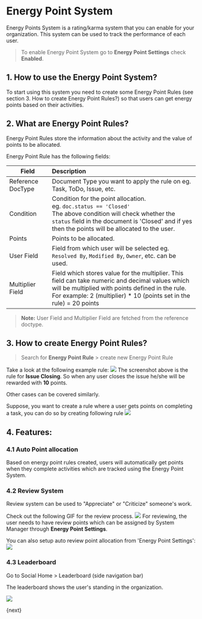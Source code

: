 <!-- add-breadcrumbs -->

# Energy Point System
Energy Points System is a rating/karma system that you can enable for your organization. This system can be used to track the performance of each user.

> To enable Energy Point System go to **Energy Point Settings**
 > check **Enabled**.


## 1. How to use the Energy Point System?
To start using this system you need to create some Energy Point Rules (see section 3. How to create Energy Point Rules?) so that users can get energy points based on their activities.

## 2. What are Energy Point Rules?
Energy Point Rules store the information about the activity and the value of points to be allocated.

Energy Point Rule has the following fields:

| Field        | Description  |
| ------------- |:-------------|
| Reference DocType| Document Type you want to apply the rule on eg. Task, ToDo, Issue, etc. |
| Condition| Condition for the point allocation. <br>eg. `doc.status == 'Closed'`<br>The above condition will check whether the `status` field in the document is 'Closed' and if yes then the points will be allocated to the user.       |
| Points | Points to be allocated.|
| User Field | Field from which user will be selected eg. `Resolved By`, `Modified By`, `Owner`, etc. can be used.      |
| Multiplier Field | Field which stores value for the multiplier. This field can take numeric and decimal values which will be multiplied with points defined in the rule. <br> For example: 2 (multiplier) * 10 (points set in the rule) = 20 points     |

> **Note:** User Field and Multiplier Field are fetched from the reference doctype.

## 3. How to create Energy Point Rules?

> Search for **Energy Point Rule** > create new Energy Point Rule

Take a look at the following example rule:
<img class="screenshot" src="/docs/assets/img/setup/energy-point-system/issue-closed-rule.png">
The screenshot above is the rule for **Issue Closing**.
So when any user closes the issue he/she will be rewarded with **10** points.

Other cases can be covered similarly.

Suppose, you want to create a rule where a user gets points on completing a task,
you can do so by creating following rule
<img class="screenshot" src="/docs/assets/img/setup/energy-point-system/task-complete-rule.png">


## 4. Features:

### 4.1 Auto Point allocation
Based on energy point rules created, users will automatically get points when they complete activities which are tracked using the Energy Point System.

### 4.2 Review System
Review system can be used to "Appreciate" or "Criticize" someone's work.

Check out the following GIF for the review process.
<img class="screenshot" src="/docs/assets/img/setup/energy-point-system/review-system.gif">
For reviewing, the user needs to have review points which can be assigned by System Manager through **Energy Point Settings**.

You can also setup auto review point allocation from 'Energy Point Settings':
<img class="screenshot" src="/docs/assets/img/setup/energy-point-system/auto-review-point-allocation.png">

### 4.3 Leaderboard
Go to Social Home > Leaderboard (side navigation bar)

The leaderboard shows the user's standing in the organization.

<img class="screenshot" src="/docs/assets/img/setup/energy-point-system/leaderboard.png">

{next}